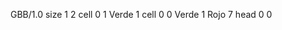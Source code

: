 <gs-board without-header> GBB/1.0
size 1 2
cell 0 1 Verde 1
cell 0 0 Verde 1 Rojo 7
head 0 0 </gs-board>